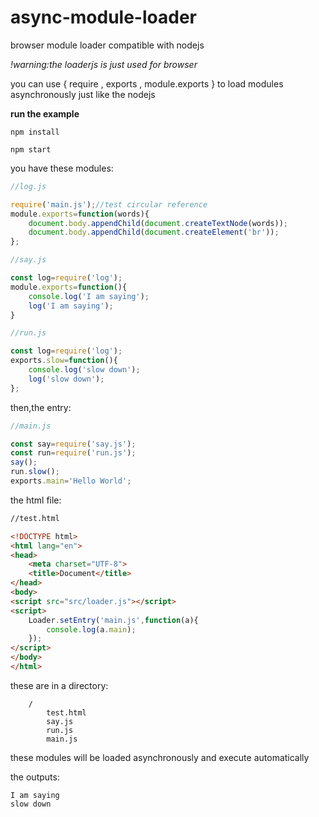 # async-module-loader
browser module loader compatible with nodejs

*!warning:the loaderjs is just used for browser*

you can use { require , exports , module.exports } to load modules asynchronously just like the nodejs

**run the example** 

`npm install`

`npm start`

you have these modules:

```js
//log.js

require('main.js');//test circular reference
module.exports=function(words){
	document.body.appendChild(document.createTextNode(words));
	document.body.appendChild(document.createElement('br'));
};
```

```js
//say.js

const log=require('log');
module.exports=function(){
    console.log('I am saying');
    log('I am saying');
}
```

```js
//run.js

const log=require('log');
exports.slow=function(){
    console.log('slow down');
    log('slow down');
};
```
then,the entry:

```js
//main.js

const say=require('say.js');
const run=require('run.js');
say();
run.slow();
exports.main='Hello World';
```
the html file:

```html
//test.html

<!DOCTYPE html>
<html lang="en">
<head>
	<meta charset="UTF-8">
	<title>Document</title>
</head>
<body>
<script src="src/loader.js"></script>
<script>
	Loader.setEntry('main.js',function(a){
		console.log(a.main);
	});
</script>
</body>
</html>
```
these are in a directory:
```
	/
		test.html
		say.js
		run.js
		main.js
```
these modules will be loaded asynchronously and execute automatically

the outputs:
```
I am saying
slow down
```

